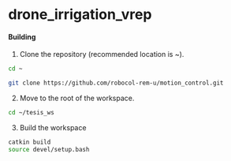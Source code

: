 # drone_irrigation_vrep

#### Building

1. Clone the repository (recommended location is ~).

  ```bash
  cd ~
  ```

  ```bash
  git clone https://github.com/robocol-rem-u/motion_control.git
  ```

2. Move to the root of the workspace.

  ```bash
  cd ~/tesis_ws
  ```

3. Build the workspace

  ```bash
  catkin build
  source devel/setup.bash
  ```
